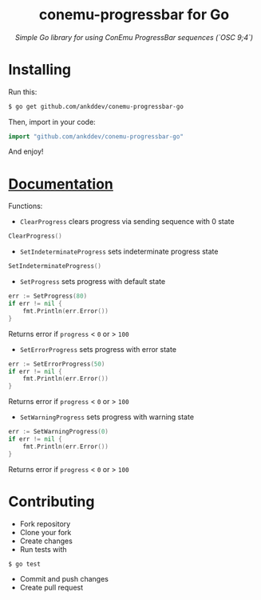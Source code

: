 <h1 align="center">conemu-progressbar for Go</h1>
<h6 align="center">Simple Go library for using ConEmu ProgressBar sequences (`OSC 9;4`)</h6>

# Installing
Run this:
```bash
$ go get github.com/ankddev/conemu-progressbar-go
```
Then, import in your code:
```go
import "github.com/ankddev/conemu-progressbar-go"
```
And enjoy!
# [Documentation](https://pkg.go.dev/github.com/ankddev/conemu-progressbar-go#section-documentation)
Functions:
* `ClearProgress` clears progress via sending sequence with 0 state
```go
ClearProgress()
```
* `SetIndeterminateProgress` sets indeterminate progress state
```go
SetIndeterminateProgress()
```
* `SetProgress` sets progress with default state
```go
err := SetProgress(80)
if err != nil {
    fmt.Println(err.Error())
}
```
Returns error if `progress` < `0` or > `100`
* `SetErrorProgress` sets progress with error state
```go
err := SetErrorProgress(50)
if err != nil {
    fmt.Println(err.Error())
}
```
Returns error if `progress` < `0` or > `100`
* `SetWarningProgress` sets progress with warning state
```go
err := SetWarningProgress(0)
if err != nil {
    fmt.Println(err.Error())
}
```
Returns error if `progress` < `0` or > `100`
# Contributing
* Fork repository
* Clone your fork
* Create changes
* Run tests with
```bash
$ go test
```
* Commit and push changes
* Create pull request
